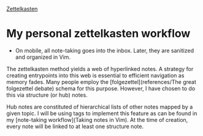 [Zettelkasten](Zettelkasten)

# My personal zettelkasten workflow

- On mobile, all note-taking goes into the inbox. Later, they are sanitized and organized in Vim.

The zettelkasten method yields a web of hyperlinked notes. A strategy for creating entrypoints into this web is essential to efficient navigation as memory fades. Many people employ the [folgezettel](references/The great folgezettel debate) schema for this purpose. However, I have chosen to do this via structure (or hub) notes.

Hub notes are constituted of hierarchical lists of other notes mapped by a given topic. I will be using tags to implement this feature as can be found in my [note-taking workflow](Taking notes in Vim). At the time of creation, every note will be linked to at least one structure note.
